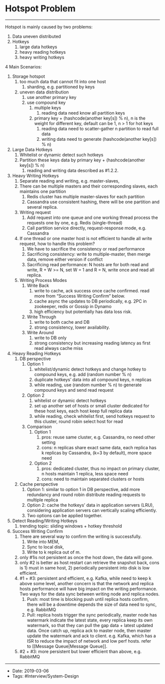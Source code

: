 # Hotspot Problem
----

Hotspot is mainly caused by two problems:

1.  Data uneven distributed
2.  Hotkeys
    1.  large data hotkeys
    2.  heavy reading hotkeys
    3.  heavy writing hotkeys


4 Main Scenarios:

1.  Storage hotspot
    1.  too much data that cannot fit into one host
        1.  sharding, e.g. partitioned by keys
    2.  uneven data distribution
        1.  use another primary key
        2.  use compound key
            1.  multiple keys
                1.  reading data need know all partition keys
            2.  primary key + (hashcode(another key\[s\]) % n), n is the weight for different key, default can be 1, n > 1 for hot keys
                1.  reading data need to scatter-gather n partition to read full data
                2.  writing data need to generate (hashcode(another key\[s\]) % n)
2.  Large Data Hotkeys
    1.  Whitelist or dynamic detect such hotkeys
    2.  Partition these keys data by primary key + (hashcode(another key\[s\]) % n)
        1.  reading and writing data described as #1.2.2.
3.  Heavy Writing Hotkeys
    1.  Separate reading and writing, e.g. master-slaves,
    2.  There can be multiple masters and their corresponding slaves, each maintains one partition
        1.  Redis cluster has multiple master-slaves for each partition
        2.  Cassandra use consistent hashing, there will be one partition and several replica.
    3.  Writing request
        1.  Add request into one queue and one working thread process the requests one by one, e.g. Redis (single-thread)
        2.  Call partition service directly, request-response mode, e.g. Cassandra
    4.  If one thread or one master host is not efficient to handle all write request, how to handle this problem?
        1.  We have to sacrifice the consistency or read performance
        2.  Sacrificing consistency: write to multiple-master, then merge data, remove either version if conflict
        3.  Sacrificing read performance: N hosts are for both read and write, R + W >= N, set W = 1 and R = N, write once and read all replica.
    5.  Writing Process Modes
        1.  Write Back
            1.  write to cache, ack success once cache confirmed. read more from “Success Writing Confirm” below.
            2.  cache async the updates to DB periodically, e.g. 2PC in zookeeper, redis or Gossip in Dynamo
            3.  high efficiency but potentially has data loss risk.
        2.  Write Through
            1.  write to both cache and DB
            2.  strong consistency, lower availability.
        3.  Write Around
            1.  write to DB only
            2.  strong consistency but increasing reading latency as first read always cache miss
4.  Heavy Reading Hotkeys
    1.  DB perspective
        1.  Option 1
            1.  whitelist/dynamic detect hotkeys and change hotkey to compound keys, e.g. add (random number % n)
            2.  duplicate hotkeys’ data into all compound keys, n replicas
            3.  while reading, use (random number % n) to generate compound keys and send read request
        2.  Option 2
            1.  whitelist or dynamic detect hotkeys
            2.  set up another set of hosts or small cluster dedicated for these host keys, each host keep full replica data
            3.  while reading, check whitelist first, send hotkeys request to this cluster, round robin select host for read
        3.  Comparison
            1.  Option 1
                1.  pros: reuse same cluster, e.g. Cassandra, no need other setting
                2.  cons: n replicas share exact same data, each replica has k replicas by Cassandra, (k=3 by default), more space need
            2.  Option 2
                1.  pros: dedicated cluster, thus no impact on primary cluster, n hosts maintain 1 replica, less space need
                2.  cons: need to maintain separated clusters or hosts
    2.  Cache perspective
        1.  Option 1: similar to option 1 in DB perspective, add more redundancy and round robin distribute reading requests to multiple replica
        2.  Option 2: cache the hotkeys’ data in application servers (LRU), considering application servers can vertically scaling efficiently.
        3.  Two options can be applied together.
5.  Detect Reading/Writing Hotkeys
    1.  trending topic: sliding windows + hotkey threshold
6.  Success Writing Confirm
    1.  There are several way to confirm the writing is successfully.
        1.  Write into MEM,
        2.  Sync to local disk,
        3.  Write to k replica out of m.
    2.  only #1is not persistent as once the host down, the data will gone.
    3.  only #2 is better as host restart can retrieve the snapshot back, cons is 1) must in same host, 2) periodically persistent into disk is low efficient.
    4.  #1 + #3: persistent and efficient, e.g. Kafka, while need to keep k above some level, another concern is that the network and replica hosts performance will have big impact on the writing performance. Two ways for the data sync between writing node and replica nodes.
        1.  Push: most time is blocking push until replica hosts confirm, there will be a downtime depends the size of data need to sync, e.g. RabbitMQ
        2.  Pull: replica hosts trigger the sync periodically, master node has watermark indicate the latest state, every replica keep its own watermark, so that they can pull the gap data + latest updated data. Once catch up, replica ack to master node, then master update the watermark and ack to client. e.g. Kafka, which has a ISR to reduce the impact of network and low perf hosts. refer to [[Message Queue|Message Queue]].
    5.  #2 + #3: more persistent but lower efficient than above, e.g. RabbitMQ




----

- Date: 2019-03-06
- Tags: #Interview/System-Design 



